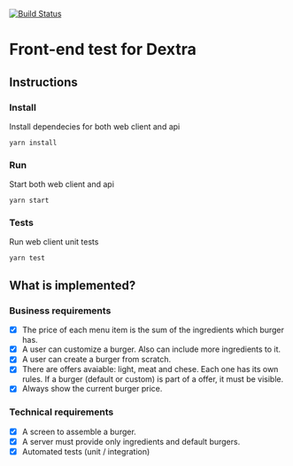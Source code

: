 [![Build Status](https://travis-ci.org/richardaum/frontend-test-dextra.svg?branch=master)](https://travis-ci.org/richardaum/frontend-test-dextra)

# Front-end test for Dextra

## Instructions
### Install 
Install dependecies for both web client and api
```
yarn install
```

### Run
Start both web client and api
```
yarn start
```

### Tests
Run web client unit tests
```
yarn test
```

## What is implemented?

### Business requirements
- [x] The price of each menu item is the sum of the ingredients which burger has.
- [x] A user can customize a burger. Also can include more ingredients to it.
- [x] A user can create a burger from scratch.
- [x] There are offers avaiable: light, meat and chese. Each one has its own rules. If a burger (default or custom) is part of a offer, it must be visible.
- [x] Always show the current burger price.

### Technical requirements
- [x] A screen to assemble a burger.
- [x] A server must provide only ingredients and default burgers.
- [x] Automated tests (unit / integration)

